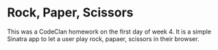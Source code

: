 # Rock, Paper, Scissors
This was a CodeClan homework on the first day of week 4. It is a simple Sinatra app to let a user play rock, papaer, scissors in their browser.
